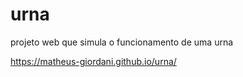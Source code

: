 # urna
projeto web que simula o funcionamento de uma urna

https://matheus-giordani.github.io/urna/
